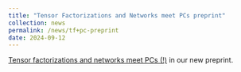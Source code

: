 ```yaml
---
title: "Tensor Factorizations and Networks meet PCs preprint"
collection: news
permalink: /news/tf+pc-preprint
date: 2024-09-12
---
```

<a href="https://arxiv.org/abs/2409.07953v1">Tensor factorizations and networks meet PCs (!)</a> in our new preprint.
